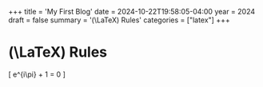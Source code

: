 +++
title = 'My First Blog'
date = 2024-10-22T19:58:05-04:00
year = 2024
draft = false
summary = '\(\LaTeX\) Rules'
categories = ["latex"]
+++

# \(\LaTeX\) Rules

\[
e^{i\pi} + 1 = 0
\]
